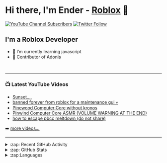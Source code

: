 # Hi there, I'm Ender - [Roblox](https://www.roblox.com/users/1005920857/profile) 👋 

[![YouTube Channel Subscribers](https://img.shields.io/youtube/channel/subscribers/UChX83cHEOtxQs3I7YO8nfRA?logo=youtube&logoColor=red&style=for-the-badge)][youtube]
[![Twitter Follow](https://img.shields.io/twitter/follow/DaEnderz?color=1DA1F2&logo=twitter&style=for-the-badge)](https://twitter.com/intent/follow?original_referer=https%3A%2F%2Fgithub.com%2FcodeSTACKr&screen_name=DaEnderz)




## I'm a Roblox Developer

- 🌱 I’m currently learning javascript
- 🍟 Contributor of Adonis 


<br />

---

### 📺 Latest YouTube Videos

<!-- YOUTUBE:START -->
- [Sunset....](https://www.youtube.com/watch?v=gXuYxOojeno)
- [banned forever from roblox for a maintenance gui 💀](https://www.youtube.com/watch?v=YXTCY30kTJA)
- [Pinewood Computer Core without kronos](https://www.youtube.com/watch?v=1sn4kgDefeA)
- [Pinwind Computer Core ASMR  &lpar;VOLUME WARNING AT THE END&rpar;](https://www.youtube.com/watch?v=GCZ4W9_iBts)
- [how to escape pbcc meltdown &lpar;do not share&rpar;](https://www.youtube.com/watch?v=Q12KhkQTwNo)
<!-- YOUTUBE:END -->

➡️ [more videos...](https://www.youtube.com/channel/UChX83cHEOtxQs3I7YO8nfRA)
<br />

---

<details>
  <summary>:zap: Recent GitHub Activity</summary>
  
<!--START_SECTION:activity-->
1. 🎉 Merged PR [#1](https://github.com/DaEnder/Roblox.SiteTest4/pull/1) in [DaEnder/Roblox.SiteTest4](https://github.com/DaEnder/Roblox.SiteTest4)
2. 🎉 Merged PR [#2](https://github.com/DaEnder/Roblox.SiteTest4/pull/2) in [DaEnder/Roblox.SiteTest4](https://github.com/DaEnder/Roblox.SiteTest4)
3. 🎉 Merged PR [#3](https://github.com/DaEnder/Roblox.SiteTest4/pull/3) in [DaEnder/Roblox.SiteTest4](https://github.com/DaEnder/Roblox.SiteTest4)
4. 🎉 Merged PR [#4](https://github.com/DaEnder/Roblox.SiteTest4/pull/4) in [DaEnder/Roblox.SiteTest4](https://github.com/DaEnder/Roblox.SiteTest4)
5. 🎉 Merged PR [#5](https://github.com/DaEnder/Roblox.SiteTest4/pull/5) in [DaEnder/Roblox.SiteTest4](https://github.com/DaEnder/Roblox.SiteTest4)
<!--END_SECTION:activity-->

</details>


<details>
  <summary>:zap: GitHub Stats</summary>

  <img align="left" alt="Ender's GitHub Stats" src="https://github-readme-stats.vercel.app/api?username=DaEnder&show_icons=true&hide_border=false&title_color=ff652f&icon_color=FFE400&bg_color=09131B&text_color=ffffff&border_color=0c1a25" />

</details>

<details>
  <summary>:zap:Languages</summary>
  
[![Top Langs](https://github-readme-stats.vercel.app/api/top-langs/?username=anuraghazra&layout=compact)](https://github.com/anuraghazra/github-readme-stats)

</details>

[website]: https://robloxlabs.com
[twitter]: https://twitter.com/DaEnderz
[youtube]: https://www.youtube.com/channel/UChX83cHEOtxQs3I7YO8nfRA
